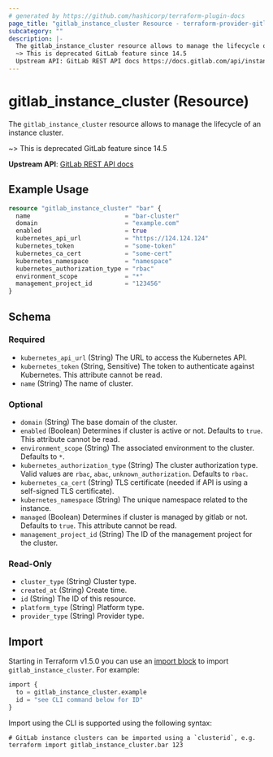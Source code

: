 ```yaml
---
# generated by https://github.com/hashicorp/terraform-plugin-docs
page_title: "gitlab_instance_cluster Resource - terraform-provider-gitlab"
subcategory: ""
description: |-
  The gitlab_instance_cluster resource allows to manage the lifecycle of an instance cluster.
  ~> This is deprecated GitLab feature since 14.5
  Upstream API: GitLab REST API docs https://docs.gitlab.com/api/instance_clusters/
---
```


# gitlab_instance_cluster (Resource)

The `gitlab_instance_cluster` resource allows to manage the lifecycle of an instance cluster.

~> This is deprecated GitLab feature since 14.5

**Upstream API**: [GitLab REST API docs](https://docs.gitlab.com/api/instance_clusters/)

## Example Usage

```terraform
resource "gitlab_instance_cluster" "bar" {
  name                          = "bar-cluster"
  domain                        = "example.com"
  enabled                       = true
  kubernetes_api_url            = "https://124.124.124"
  kubernetes_token              = "some-token"
  kubernetes_ca_cert            = "some-cert"
  kubernetes_namespace          = "namespace"
  kubernetes_authorization_type = "rbac"
  environment_scope             = "*"
  management_project_id         = "123456"
}
```

<!-- schema generated by tfplugindocs -->
## Schema

### Required

- `kubernetes_api_url` (String) The URL to access the Kubernetes API.
- `kubernetes_token` (String, Sensitive) The token to authenticate against Kubernetes. This attribute cannot be read.
- `name` (String) The name of cluster.

### Optional

- `domain` (String) The base domain of the cluster.
- `enabled` (Boolean) Determines if cluster is active or not. Defaults to `true`. This attribute cannot be read.
- `environment_scope` (String) The associated environment to the cluster. Defaults to `*`.
- `kubernetes_authorization_type` (String) The cluster authorization type. Valid values are `rbac`, `abac`, `unknown_authorization`. Defaults to `rbac`.
- `kubernetes_ca_cert` (String) TLS certificate (needed if API is using a self-signed TLS certificate).
- `kubernetes_namespace` (String) The unique namespace related to the instance.
- `managed` (Boolean) Determines if cluster is managed by gitlab or not. Defaults to `true`. This attribute cannot be read.
- `management_project_id` (String) The ID of the management project for the cluster.

### Read-Only

- `cluster_type` (String) Cluster type.
- `created_at` (String) Create time.
- `id` (String) The ID of this resource.
- `platform_type` (String) Platform type.
- `provider_type` (String) Provider type.

## Import

Starting in Terraform v1.5.0 you can use an [import block](https://developer.hashicorp.com/terraform/language/import) to import `gitlab_instance_cluster`. For example:
```terraform
import {
  to = gitlab_instance_cluster.example
  id = "see CLI command below for ID"
}
```

Import using the CLI is supported using the following syntax:

```shell
# GitLab instance clusters can be imported using a `clusterid`, e.g.
terraform import gitlab_instance_cluster.bar 123
```

